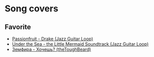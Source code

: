 # Song covers

## Favorite

- [Passionfruit - Drake (Jazz Guitar Loop)](https://www.youtube.com/watch?v=KK26ueQ5hEg)
- [Under the Sea - the Little Mermaid Soundtrack (Jazz Guitar Loop)](https://www.youtube.com/watch?v=3rex2BXtijw)
- [Земфира - Хочешь? (theToughBeard)](https://www.youtube.com/watch?v=4gS4tDcmTZw)
